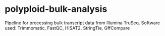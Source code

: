 # polyploid-bulk-analysis
Pipeline for processing bulk transcript data from Illumina TruSeq. Software used: Trimmomatic, FastQC, HISAT2, StringTie, GffCompare
